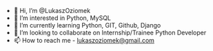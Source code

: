 - 👋 Hi, I’m @LukaszOziomek
- 👀 I’m interested in Python, MySQL
- 🌱 I’m currently learning Python, GIT, Github, Django
- 💞️ I’m looking to collaborate on Internship/Trainee Python Developer
- 📫 How to reach me - lukaszoziomek@gmail.com

<!---
LukaszOziomek/LukaszOziomek is a ✨ special ✨ repository because its `README.md` (this file) appears on your GitHub profile.
You can click the Preview link to take a look at your changes.
--->
